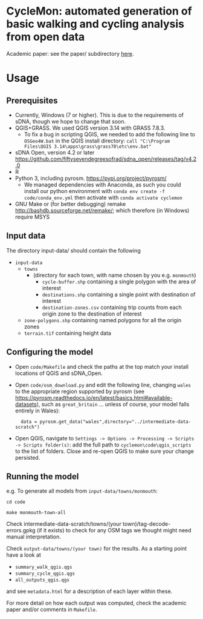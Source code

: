 # CycleMon: automated generation of basic walking and cycling analysis from open data

Academic paper: see the paper/ subdirectory [here](https://github.com/Robinlovelace/cyclemon/tree/master/paper).

# Usage

## Prerequisites

* Currently, Windows (7 or higher). This is due to the requirements of sDNA, though we hope to change that soon.
* QGIS+GRASS. We used QGIS version 3.14 with GRASS 7.8.3.
    * To fix a bug in scripting QGIS, we needed to add the following line to `OSGeo4W.bat` in the QGIS install directory: `call "C:\Program Files\QGIS 3.14\apps\grass\grass78\etc\env.bat" `
* sDNA Open, version 4.2 or later https://github.com/fiftysevendegreesofrad/sdna_open/releases/tag/v4.2.0
* R
* Python 3, including pyrosm. https://pypi.org/project/pyrosm/
    * We managed dependencies with Anaconda, as such you could install our python environment with `conda env create -f code/conda_env.yml` then activate with `conda activate cyclemon`
* GNU Make or (for better debugging) remake http://bashdb.sourceforge.net/remake/; which therefore (in Windows) require MSYS
    
## Input data

The directory input-data/ should contain the following

* `input-data`
    * `towns`
        * (directory for each town, with name chosen by you e.g. `monmouth`)
            * `cycle-buffer.shp` containing a single polygon with the area of interest
            * `destinations.shp` containing a single point with destination of interest
            * `destination-zones.csv` containing trip counts from each origin zone to the destination of interest
    * `zone-polygons.shp` containing named polygons for all the origin zones
    * `terrain.tif` containing height data

## Configuring the model

* Open `code/Makefile` and check the paths at the top match your install locations of QGIS and sDNA_Open.    
* Open `code/osm_download.py` and edit the following line, changing `wales` to the appropriate region supported by pyrosm (see https://pyrosm.readthedocs.io/en/latest/basics.html#available-datasets), such as `great_britain` ... unless of course, your model falls entirely in Wales):

        data = pyrosm.get_data("wales",directory="../intermediate-data-scratch") 
* Open QGIS, navigate to `Settings -> Options -> Processing -> Scripts -> Scripts folder(s)`: add the full path to `cyclemon\code\qgis_scripts` to the list of folders. Close and re-open QGIS to make sure your change persisted.

## Running the model

e.g. To generate all models from `input-data/towns/monmouth`:

`cd code`

`make monmouth-town-all`

Check intermediate-data-scratch/towns/(your town)/tag-decode-errors.gpkg (if it exists) to check for any OSM tags we thought might need manual interpretation.

Check `output-data/towns/(your town)` for the results. As a starting point have a look at

* `summary_walk_qgis.qgs`
* `summary_cycle_qgis.qgs`
* `all_outputs_qgis.qgs`

and see `metadata.html` for a description of each layer within these.

For more detail on how each output was computed, check the academic paper and/or comments in `Makefile`.
